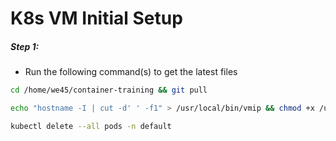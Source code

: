 # K8s VM Initial Setup

##### Step 1:

* Run the following command(s) to get the latest files

```bash
cd /home/we45/container-training && git pull

echo "hostname -I | cut -d' ' -f1" > /usr/local/bin/vmip && chmod +x /usr/local/bin/vmip

kubectl delete --all pods -n default
```
